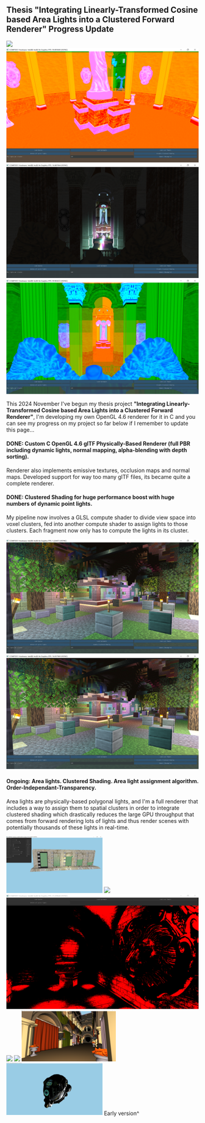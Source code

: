 
## Thesis "Integrating Linearly-Transformed Cosine based Area Lights into a Clustered Forward Renderer" Progress Update

<img src="files/30dec-heatmapoff-suntemple2.png">
<img src="files/30dec-heatmap-suntemple2.png">

<!-- 2fps -->
<!-- <img src="30dec-suntemple-fps-comparison-offf.png">  -->
<!-- 16fps -->
<!-- <img src="30dec-suntemple-fps-comparison-on.png"> -->

<img src="files/30dec-heatmapoff-suntemple.png">
<img src="files/30dec-heatmap-suntemple.png">

This 2024 November I've begun my thesis project **"Integrating Linearly-Transformed Cosine based Area Lights into a Clustered Forward Renderer"**, I'm developing my own OpenGL 4.6 renderer for it in C and you can see my progress on my project so far below if I remember to update this page...

#### DONE: Custom C OpenGL 4.6 glTF Physically-Based Renderer (full PBR including dynamic lights, normal mapping, alpha-blending with depth sorting).
Renderer also implements emissive textures, occlusion maps and normal maps. Developed support for way too many glTF files, its became quite a complete renderer.

#### DONE: Clustered Shading for huge performance boost with huge numbers of dynamic point lights.

My pipeline now involves a GLSL compute shader to divide view space into voxel clusters, fed into another compute shader to assign lights to those clusters. Each fragment now only has to compute the lights in its cluster.

<!-- Put these results in 2 column table -->
![No clustered shading example, 1fps](files/30dec-testlosttemple-clusteroff.PNG)
![Clustered shading example, 16fps](files/30dec-testlosttemple-clusteron.PNG)

#### Ongoing: Area lights. Clustered Shading. Area light assignment algorithm. Order-Independant-Transparency.


Area lights are physically-based polygonal lights, and I'm a full renderer that includes a way to assign them to spatial clusters in order to integrate clustered shading which drastically reduces the large GPU throughput that comes from forward rendering lots of lights and thus render scenes with potentially thousands of these lights in real-time.

<img src="22dec-blendtest.PNG" width=50%>
<!-- <img src="files/13nov-added-ambient-0-halfres.PNG"> -->
<!-- <img src="files/28nov-progress-normal-mapping.PNG"> -->
<img src="files/7dec-point-light-initial-testing.PNG" width=48%>
<img src="files/28dec-cool.PNG">
<img src="files/19dec-100point_lights-shinyUntitled.png" width=50%>
<img src="files/18dec-screenshot.PNG" width=49%>
<!-- <img src="files/28nov-normal-mapping-working.PNG"> -->
<!-- <img src="files/28nov-nmapping-with-shinies.png" width = 48%> -->
<img src="files/11nov-basecolor-texture-not-properly-working-initially.PNG", width=49%>
<img src="files/13nov-helmet-pbr-halfres.PNG" width=50%>
Early version^


